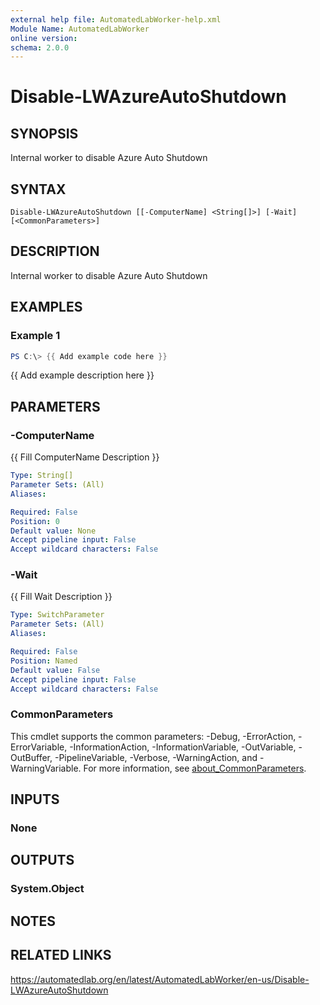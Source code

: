 ```yaml
---
external help file: AutomatedLabWorker-help.xml
Module Name: AutomatedLabWorker
online version:
schema: 2.0.0
---
```


# Disable-LWAzureAutoShutdown

## SYNOPSIS
Internal worker to disable Azure Auto Shutdown

## SYNTAX

```
Disable-LWAzureAutoShutdown [[-ComputerName] <String[]>] [-Wait] [<CommonParameters>]
```

## DESCRIPTION
Internal worker to disable Azure Auto Shutdown

## EXAMPLES

### Example 1
```powershell
PS C:\> {{ Add example code here }}
```

{{ Add example description here }}

## PARAMETERS

### -ComputerName
{{ Fill ComputerName Description }}

```yaml
Type: String[]
Parameter Sets: (All)
Aliases:

Required: False
Position: 0
Default value: None
Accept pipeline input: False
Accept wildcard characters: False
```

### -Wait
{{ Fill Wait Description }}

```yaml
Type: SwitchParameter
Parameter Sets: (All)
Aliases:

Required: False
Position: Named
Default value: False
Accept pipeline input: False
Accept wildcard characters: False
```

### CommonParameters
This cmdlet supports the common parameters: -Debug, -ErrorAction, -ErrorVariable, -InformationAction, -InformationVariable, -OutVariable, -OutBuffer, -PipelineVariable, -Verbose, -WarningAction, and -WarningVariable. For more information, see [about_CommonParameters](http://go.microsoft.com/fwlink/?LinkID=113216).

## INPUTS

### None
## OUTPUTS

### System.Object
## NOTES

## RELATED LINKS
https://automatedlab.org/en/latest/AutomatedLabWorker/en-us/Disable-LWAzureAutoShutdown
